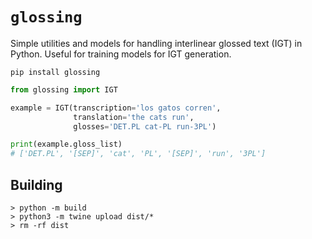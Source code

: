 # `glossing`
Simple utilities and models for handling interlinear glossed text (IGT) in Python. Useful for training models for IGT generation.

```shell
pip install glossing
```

```python
from glossing import IGT

example = IGT(transcription='los gatos corren',
              translation='the cats run',
              glosses='DET.PL cat-PL run-3PL')

print(example.gloss_list)
# ['DET.PL', '[SEP]', 'cat', 'PL', '[SEP]', 'run', '3PL']
```

## Building
```shell
> python -m build
> python3 -m twine upload dist/*
> rm -rf dist
```
